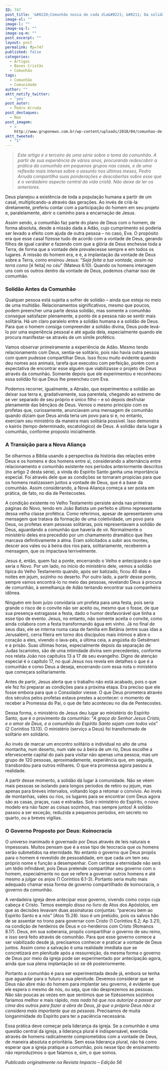 ```yaml
---
ID: 747
post_title: '&#8220;Comunhão nossa de cada dia&#8221; &#8211; Da solidão para a koinocracia'
image-xl: ""
image-l: ""
image-sq-l: ""
image-sq-m: ""
post_excerpt: ""
layout: post
permalink: ?p=747
published: false
categories:
  - Artigos
  - Bases Cristãs
  - Comunhão
tags:
  - Comunhão
  - Comunidade
author: ""
aktt_notify_twitter:
  - 'yes'
post_autor:
  - Pedro Arruda
post_destaques:
  - Nao
post_imagem:
  - >
    http://www.gruponews.com.br/wp-content/uploads/2010/04/comunhao-de-cada-dia.jpg
aktt_tweeted:
  - "1"
---
```

<blockquote><em>Este artigo é o terceiro de uma série sobre o tema da comunhão. A partir de sua experiência de vários anos, procurando redescobrir a prática da comunhão em pequenos grupos nas casas, e de uma reflexão mais intensa sobre o assunto nos últimos meses, Pedro Arruda compartilha suas ponderações e descobertas sobre esse que é o verdadeiro aspecto central da vida cristã. Não deixe de ler os anteriores. </em></blockquote>
Deus planejou a existência de toda a população humana a partir de um casal, multiplicando-a através das gerações. Ao invés de criá-la diretamente, preferiu contar com a participação do homem em seu projeto e, paralelamente, abrir o caminho para a encarnação de Jesus.

Assim sendo, a comunhão faz parte do plano de Deus com o homem, de forma absoluta, desde a missão dada a Adão, cujo cumprimento só poderia ser levado a efeito com ajuda de outra pessoa – no caso, Eva. O propósito era que esse casal fizesse tudo de acordo com a vontade de Deus, gerando filhos de igual caráter e fazendo com que a glória de Deus enchesse toda a Terra, de forma que a vontade dele prevalecesse sempre e em todos os lugares. A missão do homem era, e é, a implantação da vontade de Deus sobre a Terra, como ensinou Jesus: “<em>Seja feita a tua vontade, assim na terra como</em> [é feita] <em>no céu</em>” (Mateus 6.10). Quando os homens interagem uns com os outros dentro da vontade de Deus, podemos chamar isso de comunhão.
<h3>Solidão Antes da Comunhão</h3>
Qualquer pessoa está sujeita a sofrer de solidão – ainda que esteja no meio de uma multidão. Relacionamentos significativos, mesmo que poucos, podem preencher uma parte dessa solidão, mas somente a comunhão consegue satisfazer plenamente, a ponto de a pessoa não se sentir mais solitária. Há um claro paralelo entre a solidão humana e a solidão de Deus. Para que o homem consiga compreender a solidão divina, Deus pode levá-lo por uma experiência pessoal e até aguda dela, especialmente quando ele procura manifestar-se através de um símile profético.

Vamos observar primeiramente a experiência de Adão. Mesmo tendo relacionamento com Deus, sentia-se solitário, pois não havia outra pessoa com quem pudesse compartilhar Deus. Isso ficou muito evidente quando deu nomes aos animais, tarefa que executou com perfeição, porém com a expectativa de encontrar esse alguém que viabilizasse o projeto de Deus através da comunhão. Somente depois que ele experimentou e reconheceu essa solidão foi que Deus lhe preencheu com Eva.

Podemos recorrer, igualmente, a Abraão, que experimentou a solidão ao deixar sua terra e, gradativamente, sua parentela, chegando ao extremo de se ver separado de seu próprio e único filho – e só depois desfrutar plenamente das bênçãos de Deus. Vemos o mesmo princípio com os profetas que, curiosamente, anunciavam uma mensagem de comunhão quando diziam que Deus ainda teria um povo para si e, no entanto, exerciam seu ministério da maneira mais solitária possível. Isso demonstra o kairós (tempo determinado, escatológico) de Deus. A solidão daria lugar à comunhão, conforme proposto inicialmente.
<h3><strong> </strong>A Transição para a Nova Aliança</h3>
Se olharmos a Bíblia usando a perspectiva da história das relações entre Deus e os homens e dos homens entre si, considerando a alternância entre relacionamento e comunhão existente nos períodos anteriormente descritos (no artigo 2 desta série), a vinda do Espírito Santo ganha uma importância especial. Foi através dele que as condições se tornaram propícias para que os homens realizassem juntos a vontade de Deus, que é a base da comunhão. Assim considerando, a Nova Aliança começa a ser posta em prática, de fato, no dia de Pentecostes.

A condição existente no Velho Testamento persiste ainda nas primeiras páginas do Novo, tendo em João Batista um perfeito e último representante dessa velha classe profética. Como referimos, apesar de apresentarem uma mensagem que tratava da formação de uma coletividade, um povo para Deus, os profetas eram pessoas solitárias, pois representavam a solidão de Deus, aguardando a comunhão que haveria de vir. Normalmente o ministério deles era precedido por um chamamento dramático que lhes marcava definitivamente a alma. Eram solicitados a subir aos montes, descer aos vales ou à beira dos rios para, solitariamente, receberem a mensagem, que os impactava terrivelmente.

Jesus é, então, quem faz a ponte, encerrando o Velho e antecipando o que seria o Novo. Por um lado, no início do ministério dele, vemos a solidão típica do Velho Testamento quando, após ser batizado, ficou 40 dias e noites em jejum, sozinho no deserto. Por outro lado, a partir desse ponto, sempre vamos encontrá-lo no meio das pessoas, revelando Deus à procura de comunhão, à semelhança de Adão tentando encontrar sua companheira idônea.

Ninguém em bom juízo convidaria um profeta para uma festa, pois seria grande o risco de o convite não ser aceito ou, mesmo que o fosse, de que sua presença estragasse a festa, dado o humor desfavorável que tinha a esse tipo de evento. Jesus, no entanto, não somente aceita o convite, como ainda colabora com a festa transformando água em vinho. Já no final de seus dias, ele se interna numa casa de família em Betânia (entre suas idas a Jerusalém), cerra fileira em torno dos discípulos mais íntimos e abre o coração a eles, vivendo o lava-pés, a última ceia, a angústia do Getsêmani e a prisão. Suas últimas horas, especialmente depois da separação de Judas Iscariotes, são de uma intimidade divina sem precedentes, conforme nos relata João nos capítulos 13 a 17 de seu evangelho. Digno de atenção especial é o capítulo 17, no qual Jesus nos revela em detalhes o que é a comunhão e como Deus a deseja, encerrando com essa nota o ministério que começara solitariamente.

Antes de partir, Jesus alerta que o trabalho não está acabado, pois o que ele fez foi preparar as condições para a próxima etapa. Era preciso que ele fosse embora para que o Consolador viesse. O que Deus prometera através dos séculos pelos profetas estava prestes a acontecer: o momento de receber a Promessa do Pai, o que de fato aconteceu no dia de Pentecostes.

Dessa forma, o ministério de Jesus deu lugar ao ministério do Espírito Santo, que é o provimento da comunhão: “<em>A graça do Senhor Jesus Cristo, e o amor de Deus, e a comunhão do Espírito Santo sejam com todos vós</em>” (2 Coríntios 13.13). O ministério (serviço a Deus) foi transformado de solitário em solidário.

Ao invés de marcar um encontro solitário e individual no alto de uma montanha, num deserto, num vale ou à beira de um rio, Deus escolhe a efervescente capital do país para visitar não apenas uma pessoa, mas um grupo de 120 pessoas, aproximadamente, experiência que, em seguida, transbordou para outros milhares. O que era promessa agora passou a realidade.

A partir desse momento, a solidão dá lugar à comunidade. Não se vêem mais pessoas se isolando para longos períodos de retiro ou jejum, mas apenas para breves intervalos, voltando logo a retomar o convívio. Ao invés de montanhas, vales ou rios, os lugares para se encontrar com Deus agora são as casas, praças, ruas e estradas. Sob o ministério do Espírito, o novo modelo era não fazer as coisas sozinhos, mas sempre juntos! A solidão passou a ser exceção, reduzida a pequenos períodos, em secreto no quarto, ou a breves vigílias.
<h3><strong> </strong>O Governo Proposto por Deus: Koinocracia</h3>
O universo inanimado é governado por Deus através de leis naturais e impessoais. Muitos pensam que é a esse tipo de teocracia que os homens serão submetidos na eternidade. No entanto o governo que Deus propôs para o homem é revestido de pessoalidade, em que cada um tem seu próprio nome e função a desempenhar. Com certeza a eternidade não será um tédio infindável, pois Deus pretende compartilhar seu governo com o homem, especialmente no que se refere a governar outros homens e até mesmo a julgar os anjos (1 Coríntios 6.1-3). Portanto seria muito mais adequado chamar essa forma de governo compartilhado de koinocracia, o governo da comunhão.

A verdadeira igreja deve antecipar esse governo, vivendo como corpo cuja cabeça é Cristo. Temos exemplo disso no livro de Atos dos Apóstolos, em que as decisões levavam duas assinaturas conjuntas: “pareceu bem ao Espírito Santo e a nós” (Atos 15.28). Isso é um prelúdio, pois os salvos hão de se assentar no trono para governar com Cristo (1 Coríntios 6.2; Ap 3.21), na condição de herdeiros de Deus e co-herdeiros com Cristo (Romanos 8.17). Deus, em sua soberania, propôs compartilhar o governo de seu reino, e isso será feito através de comunhão. Para que esse governo comece a ser viabilizado desde já, precisamos conhecer e praticar a vontade de Deus juntos. Assim como a salvação é uma realidade imediata que se concretizará em plenitude após a ressurreição, da mesma forma o governo de Deus por meio da igreja pode ser experimentado por antecipação agora, ainda que sua plena implantação só se dê posteriormente.

Portanto a comunhão é para ser experimentada desde já, embora se tenha que aguardar para o futuro a sua plenitude. Devemos considerar que se Deus não abre mão do homem para implantar seu governo, é evidente que ele espera o mesmo de nós, ou seja, que não desprezemos as pessoas. Não são poucas as vezes em que sentimos que se fizéssemos sozinhos faríamos melhor e mais rápido, <em>mas nada há que nos autorize a passar por cima dos outros para fazer a obra de Deus, já que o próprio Deus não a considera mais importante que as pessoas</em>. Precisamos de muita longanimidade do Espírito para ter a paciência necessária.

Essa prática deve começar pela liderança da igreja. Se a comunhão é uma questão central da igreja, a liderança plural é indispensável, exercida através de homens radicalmente comprometidos com a vontade de Deus, de maneira absoluta e prioritária. Sem essa liderança plural, não há como esperar que a igreja pratique a comunhão, pois nesse tipo de ensinamento não reproduzimos o que falamos e, sim, o que somos.

<em>Publicado originalmente na Revista Impacto – Edição 56</em>